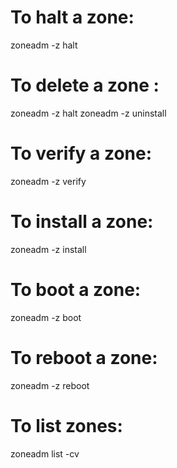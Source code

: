 # To halt a zone:

zoneadm -z <zone> halt

# To delete a zone :

zoneadm -z <zone> halt
zoneadm -z <zone> uninstall

# To verify a zone:

zoneadm -z <zone> verify

# To install a zone:

zoneadm -z <zone> install

# To boot a zone:

zoneadm -z <zone> boot

# To reboot a zone:

zoneadm -z <zone> reboot

# To list zones:

zoneadm list -cv
